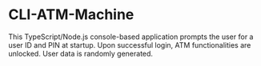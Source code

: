 # CLI-ATM-Machine
This TypeScript/Node.js console-based application prompts the user for a user ID and PIN at startup. Upon successful login, ATM functionalities are unlocked. User data is randomly generated.
